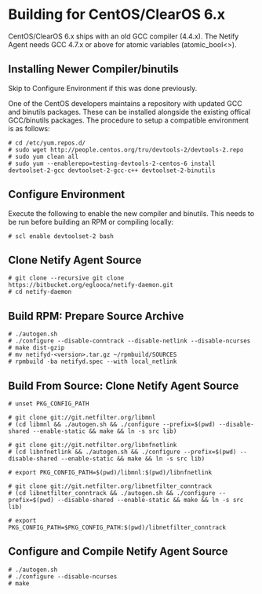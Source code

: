 Building for CentOS/ClearOS 6.x
===============================

CentOS/ClearOS 6.x ships with an old GCC compiler (4.4.x).  The Netify Agent
needs GCC 4.7.x or above for atomic variables (atomic_bool<>).

Installing Newer Compiler/binutils
----------------------------------

Skip to Configure Environment if this was done previously.

One of the CentOS developers maintains a repository with updated GCC and
binutils packages.  These can be installed alongside the existing offical
GCC/binutils packages.  The procedure to setup a compatible environment is as
follows:
```
# cd /etc/yum.repos.d/
# sudo wget http://people.centos.org/tru/devtools-2/devtools-2.repo
# sudo yum clean all
# sudo yum --enablerepo=testing-devtools-2-centos-6 install devtoolset-2-gcc devtoolset-2-gcc-c++ devtoolset-2-binutils
```

Configure Environment
---------------------

Execute the following to enable the new compiler and binutils.  This needs to
be run before building an RPM or compiling locally:
```
# scl enable devtoolset-2 bash
```

Clone Netify Agent Source
-------------------------
```
# git clone --recursive git clone https://bitbucket.org/eglooca/netify-daemon.git
# cd netify-daemon
```

Build RPM: Prepare Source Archive
---------------------------------
```
# ./autogen.sh
# ./configure --disable-conntrack --disable-netlink --disable-ncurses
# make dist-gzip
# mv netifyd-<version>.tar.gz ~/rpmbuild/SOURCES
# rpmbuild -ba netifyd.spec --with local_netlink
```

Build From Source: Clone Netify Agent Source
--------------------------------------------
```
# unset PKG_CONFIG_PATH

# git clone git://git.netfilter.org/libmnl
# (cd libmnl && ./autogen.sh && ./configure --prefix=$(pwd) --disable-shared --enable-static && make && ln -s src lib)

# git clone git://git.netfilter.org/libnfnetlink
# (cd libnfnetlink && ./autogen.sh && ./configure --prefix=$(pwd) --disable-shared --enable-static && make && ln -s src lib)

# export PKG_CONFIG_PATH=$(pwd)/libmnl:$(pwd)/libnfnetlink

# git clone git://git.netfilter.org/libnetfilter_conntrack
# (cd libnetfilter_conntrack && ./autogen.sh && ./configure --prefix=$(pwd) --disable-shared --enable-static && make && ln -s src lib)

# export PKG_CONFIG_PATH=$PKG_CONFIG_PATH:$(pwd)/libnetfilter_conntrack
```

Configure and Compile Netify Agent Source
-----------------------------------------
```
# ./autogen.sh
# ./configure --disable-ncurses
# make
```
